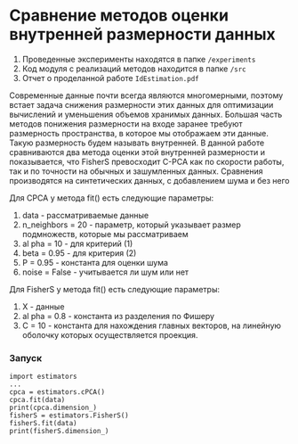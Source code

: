 # Сравнение методов оценки внутренней размерности данных

1. Проведенные эксперименты находятся в папке `/experiments`
2. Код модуля с реализаций методов находится в папке `/src`
3. Отчет о проделанной работе `IdEstimation.pdf`

Современные данные почти всегда
являются многомерными, поэтому встает задача
снижения размерности этих данных для оптимизации
вычислений и уменьшения объемов хранимых данных.
Большая часть методов понижения размерности на
входе заранее требуют размерность пространства,
в которое мы отображаем эти данные. Такую
размерность будем называть внутренней. В данной
работе сравниваются два метода оценки этой
внутренней размерности и показывается, что FisherS
превосходит C-PCA как по скорости работы, так и
по точности на обычных и зашумленных данных.
Сравнения производятся на синтетических данных, с
добавлением шума и без него

Для CPCA у метода fit() есть
следующие параметры:
1. data - рассматриваемые данные
2. n_neighbors = 20 - параметр, который указывает
размер подмножеств, которые мы рассматриваем
3. al pha = 10 - для критерий (1)
4. beta = 0.95 - для критерия (2)
5. P = 0.95 - константа для оценки шума
6. noise = False - учитывается ли шум или нет

Для FisherS у метода fit() есть следующие
параметры:
1. X - данные
2. al pha = 0.8 - константа из разделения по Фишеру
3. C = 10 - константа для нахождения главных
векторов, на линейную оболочку которых
осуществляется проекция.

### Запуск

```
import estimators  
...
cpca = estimators.cPCA()  
cpca.fit(data)  
print(cpca.dimension_)  
fisherS = estimators.FisherS()  
fisherS.fit(data)  
print(fisherS.dimension_)
```
